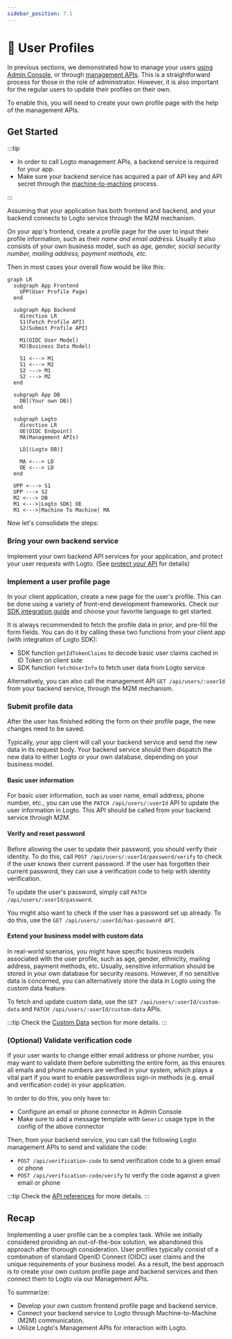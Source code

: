 ```yaml
---
sidebar_position: 7.1
---
```


# 👤 User Profiles

In previous sections, we demonstrated how to manage your users [using Admin Console](/docs/recipes/manage-users/admin-console), or through [management APIs](/docs/recipes/manage-users/management-api). This is a straightforward process for those in the role of administrator. However, it is also important for the regular users to update their profiles on their own.

To enable this, you will need to create your own profile page with the help of the management APIs.

## Get Started

:::tip

- In order to call Logto management APIs, a backend service is required for your app.
- Make sure your backend service has acquired a pair of API key and API secret through the [machine-to-machine](/docs/recipes/integrate-logto/machine-to-machine) process.

:::

Assuming that your application has both frontend and backend, and your backend connects to Logto service through the M2M mechanism.

On your app's frontend, create a profile page for the user to input their profile information, such as their _name and email address_. Usually it also consists of your own business model, such as _age, gender, social security number, mailing address, payment methods, etc_.

Then in most cases your overall flow would be like this:

```mermaid
graph LR
  subgraph App Frontend
    UPP(User Profile Page)
  end

  subgraph App Backend
    direction LR
    S1(Fetch Profile API)
    S2(Submit Profile API)

    M1(OIDC User Model)
    M2(Business Data Model)

    S1 <---> M1
    S1 <---> M2
    S2 ---> M1
    S2 ---> M2
  end

  subgraph App DB
    DB[(Your own DB)]
  end

  subgraph Logto
    direction LR
    OE(OIDC Endpoint)
    MA(Management APIs)

    LD[(Logto DB)]

    MA <---> LD
    OE <---> LD
  end

  UPP <---> S1
  UPP ---> S2
  M2 <---> DB
  M1 <--->|Logto SDK| OE
  M1 <--->|Machine To Machine| MA
```

Now let's consolidate the steps:

### Bring your own backend service

Implement your own backend API services for your application, and protect your user requests with Logto. (See [protect your API](/docs/recipes/protect-your-api/) for details)

### Implement a user profile page

In your client application, create a new page for the user's profile. This can be done using a variety of front-end development frameworks. Check our [SDK integration guide](/docs/recipes/integrate-logto/) and choose your favorite language to get started.

It is always recommended to fetch the profile data in prior, and pre-fill the form fields. You can do it by calling these two functions from your client app (with integration of Logto SDK):

- SDK function `getIdTokenClaims` to decode basic user claims cached in ID Token on client side
- SDK function `fetchUserInfo` to fetch user data from Logto service

Alternatively, you can also call the management API `GET /api/users/:userId` from your backend service, through the M2M mechanism.

### Submit profile data

After the user has finished editing the form on their profile page, the new changes need to be saved.

Typically, your app client will call your backend service and send the new data in its request body. Your backend service should then dispatch the new data to either Logto or your own database, depending on your business model.

#### Basic user information

For basic user information, such as user name, email address, phone number, etc., you can use the `PATCH /api/users/:userId` API to update the user information in Logto. This API should be called from your backend service through M2M.

#### Verify and reset password

Before allowing the user to update their password, you should verify their identity. To do this, call `POST /api/users/:userId/password/verify` to check if the user knows their current password. If the user has forgotten their current password, they can use a verification code to help with identity verification.

To update the user's password, simply call `PATCH /api/users/:userId/password`.

You might also want to check if the user has a password set up already. To do this, use the `GET /api/users/:userId/has-password API`.

#### Extend your business model with custom data

In real-world scenarios, you might have specific business models associated with the user profile, such as age, gender, ethnicity, mailing address, payment methods, etc. Usually, sensitive information should be stored in your own database for security reasons. However, if no sensitive data is concerned, you can alternatively store the data in Logto using the custom data feature.

To fetch and update custom data, use the `GET /api/users/:userId/custom-data` and `PATCH /api/users/:userId/custom-data` APIs.

:::tip
Check the [Custom Data](/docs/references/users/custom-data) section for more details.
:::

### (Optional) Validate verification code

If your user wants to change either email address or phone number, you may want to validate them before submitting the entire form, as this ensures all emails and phone numbers are verified in your system, which plays a vital part if you want to enable passwordless sign-in methods (e.g. email and verification code) in your application.

In order to do this, you only have to:

- Configure an email or phone connector in Admin Console
- Make sure to add a message template with `Generic` usage type in the config of the above connector

Then, from your backend service, you can call the following Logto management APIs to send and validate the code:

- `POST /api/verification-code` to send verification code to a given email or phone
- `POST /api/verification-code/verify` to verify the code against a given email or phone

:::tip
Check the [API references](https://openapi.logto.io/group/endpoint-verification-codes) for more details.
:::

## Recap

Implementing a user profile can be a complex task. While we initially considered providing an out-of-the-box solution, we abandoned this approach after thorough consideration. User profiles typically consist of a combination of standard OpenID Connect (OIDC) user claims and the unique requirements of your business model. As a result, the best approach is to create your own custom profile page and backend services and then connect them to Logto via our Management APIs.

To summarize:

- Develop your own custom frontend profile page and backend service.
- Connect your backend service to Logto through Machine-to-Machine (M2M) communication.
- Utilize Logto's Management APIs for interaction with Logto.
